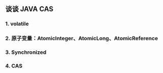 ## 谈谈 JAVA CAS

### 1. volatile





### 2. 原子变量：AtomicInteger、AtomicLong、AtomicReference





### 3. Synchronized



### 4. CAS

